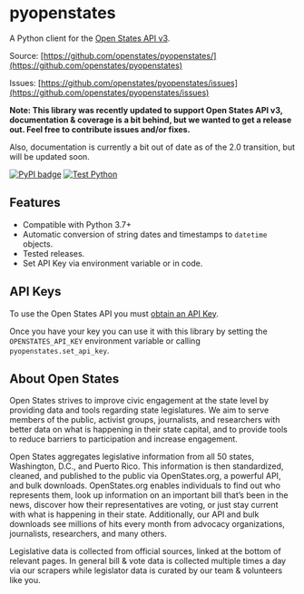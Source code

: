 # pyopenstates

A Python client for the [Open States API v3](https://v3.openstates.org/docs).

Source: [https://github.com/openstates/pyopenstates/](https://github.com/openstates/pyopenstates)

Issues: [https://github.com/openstates/pyopenstates/issues](https://github.com/openstates/pyopenstates/issues)

**Note: This library was recently updated to support Open States API v3, documentation & coverage is a bit behind, but we wanted to get a release out.  Feel free to contribute issues and/or fixes.**

Also, documentation is currently a bit out of date as of the 2.0 transition, but will be updated soon.

[![PyPI badge](https://badge.fury.io/py/pyopenstates.svg)](https://badge.fury.io/py/pyopenstates)
[![Test Python](https://github.com/openstates/pyopenstates/actions/workflows/main.yml/badge.svg)](https://github.com/openstates/pyopenstates/actions/workflows/main.yml)

## Features

- Compatible with Python 3.7+
- Automatic conversion of string dates and timestamps to ``datetime`` objects.
- Tested releases.
- Set API Key via environment variable or in code.

## API Keys

To use the Open States API you must [obtain an API Key](https://openstates.org/accounts/register/).

Once you have your key you can use it with this library by setting the ``OPENSTATES_API_KEY`` environment variable or calling ``pyopenstates.set_api_key``.

## About Open States

Open States strives to improve civic engagement at the state level by providing data and tools regarding state legislatures. We aim to serve members of the public, activist groups, journalists, and researchers with better data on what is happening in their state capital, and to provide tools to reduce barriers to participation and increase engagement.

Open States aggregates legislative information from all 50 states, Washington, D.C., and Puerto Rico. This information is then standardized, cleaned, and published to the public via OpenStates.org, a powerful API, and bulk downloads. OpenStates.org enables individuals to find out who represents them, look up information on an important bill that’s been in the news, discover how their representatives are voting, or just stay current with what is happening in their state. Additionally, our API and bulk downloads see millions of hits every month from advocacy organizations, journalists, researchers, and many others.

Legislative data is collected from official sources, linked at the bottom of relevant pages. In general bill & vote data is collected multiple times a day via our scrapers while legislator data is curated by our team & volunteers like you.

